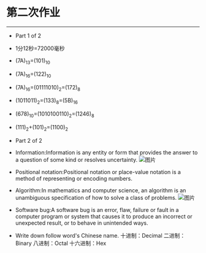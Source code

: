 第二次作业
======
---
* Part 1 of 2
* 1分12秒=72000毫秒
* (7A)<sub>13</sub>=(101)<sub>10</sub>
* (7A)<sub>16</sub>=(122)<sub>10</sub>
* (7A)<sub>16</sub>=(01111010)<sub>2</sub>=(172)<sub>8</sub>
* (1011011)<sub>2</sub>=(133)<sub>8</sub>=(5B)<sub>16</sub>
* (678)<sub>10</sub>=(1010100110)<sub>2</sub>=(1246)<sub>8</sub>
* (111)<sub>2</sub>+(101)<sub>2</sub>=(1100)<sub>2</sub>

* Part 2 of 2
* Information:Information is any entity or form that provides the answer to a question of some kind or resolves uncertainty.
![图片](http://www.logozj.com/uploads/allimg/091011/094JT193-0.jpg)

* Positional notation:Positional notation or place-value notation is a method of representing or encoding numbers. 

* Algorithm:In mathematics and computer science, an algorithm is an unambiguous specification of how to solve a class of problems. 
![图片](http://jbcdn2.b0.upaiyun.com/2014/10/9184208f96827c412ab7d3570590ef76.jpg)

* Software bug:A software bug is an error, flaw, failure or fault in a computer program or system that causes it to produce an incorrect or unexpected result, or to behave in unintended ways. 

* Write down follow word's Chinese name.
十进制：Decimal
二进制：Binary
八进制：Octal
十六进制：Hex